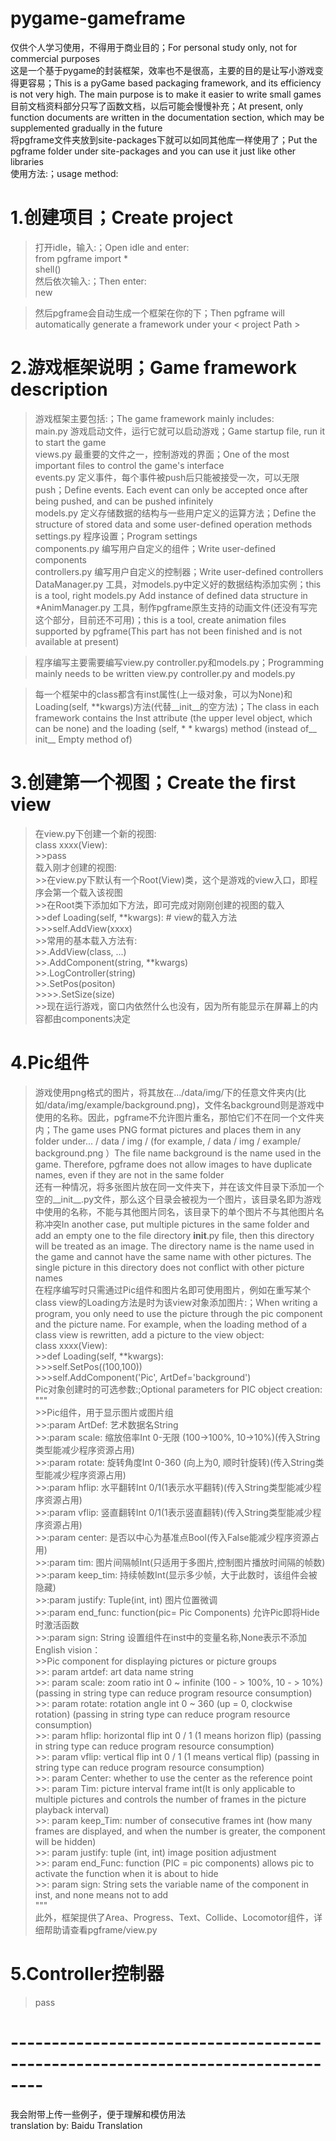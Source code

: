 # pygame-gameframe  
仅供个人学习使用，不得用于商业目的；For personal study only, not for commercial purposes  
这是一个基于pygame的封装框架，效率也不是很高，主要的目的是让写小游戏变得更容易；This is a pyGame based packaging framework, and its efficiency is not very high. The main purpose is to make it easier to write small games  
目前文档资料部分只写了函数文档，以后可能会慢慢补充；At present, only function documents are written in the documentation section, which may be supplemented gradually in the future  
将pgframe文件夹放到site-packages下就可以如同其他库一样使用了；Put the pgframe folder under site-packages and you can use it just like other libraries  
使用方法:；usage method:  
# 1.创建项目；Create project  
>  打开idle，输入:；Open idle and enter:  
>  from pgframe import *  
>  shell()  
>  然后依次输入:；Then enter:  
>  new  
>  <project path>  
  
  >然后pgframe会自动生成一个框架在你的<project path>下；Then pgframe will automatically generate a framework under your < project Path >  
# 2.游戏框架说明；Game framework description  
  >游戏框架主要包括:；The game framework mainly includes:  
  >main.py 游戏启动文件，运行它就可以启动游戏；Game startup file, run it to start the game  
  >views.py 最重要的文件之一，控制游戏的界面；One of the most important files to control the game's interface  
  >events.py 定义事件，每个事件被push后只能被接受一次，可以无限push；Define events. Each event can only be accepted once after being pushed, and can be pushed infinitely  
  >models.py 定义存储数据的结构与一些用户定义的运算方法；Define the structure of stored data and some user-defined operation methods  
  >settings.py 程序设置；Program settings  
  >components.py 编写用户自定义的组件；Write user-defined components  
  >controllers.py 编写用户自定义的控制器；Write user-defined controllers  
  >DataManager.py 工具，对models.py中定义好的数据结构添加实例；this is a tool, right models.py Add instance of defined data structure in  
  >*AnimManager.py 工具，制作pgframe原生支持的动画文件(还没有写完这个部分，目前还不可用)；this is a tool, create animation files supported by pgframe(This part has not been finished and is not available at present)  
  
  >程序编写主要需要编写view.py controller.py和models.py；Programming mainly needs to be written view.py controller.py and models.py  
  
  >每一个框架中的class都含有inst属性(上一级对象，可以为None)和Loading(self, **kwargs)方法(代替__init__的空方法)；The class in each framework contains the Inst attribute (the upper level object, which can be none) and the loading (self, * * kwargs) method (instead of__ init__ Empty method of)  
# 3.创建第一个视图；Create the first view  
  >在view.py下创建一个新的视图:  
  >class xxxx(View):  
    >>pass  
  >载入刚才创建的视图:  
    >>在view.py下默认有一个Root(View)类，这个是游戏的view入口，即程序会第一个载入该视图  
    >>在Root类下添加如下方法，即可完成对刚刚创建的视图的载入  
    >>def Loading(self, **kwargs):  # view的载入方法  
      >>>self.AddView(xxxx)  
    >>常用的基本载入方法有:  
    >>.AddView(class, ...)  
    >>.AddComponent(string, **kwargs)  
    >>.LogController(string)  
    >>.SetPos(positon)  
    >>>>.SetSize(size)  
    >>现在运行游戏，窗口内依然什么也没有，因为所有能显示在屏幕上的内容都由components决定  
# 4.Pic组件  
  >游戏使用png格式的图片，将其放在.../data/img/下的任意文件夹内(比如/data/img/example/background.png)，文件名background则是游戏中使用的名称。因此，pgframe不允许图片重名，那怕它们不在同一个文件夹内；The game uses PNG format pictures and places them in any folder under... / data / img / (for example, / data / img / example/ background.png ）The file name background is the name used in the game. Therefore, pgframe does not allow images to have duplicate names, even if they are not in the same folder  
  >还有一种情况，将多张图片放在同一文件夹下，并在该文件目录下添加一个空的__init__.py文件，那么这个目录会被视为一个图片，该目录名即为游戏中使用的名称，不能与其他图片同名，该目录下的单个图片不与其他图片名称冲突In another case, put multiple pictures in the same folder and add an empty one to the file directory __init__.py file, then this directory will be treated as an image. The directory name is the name used in the game and cannot have the same name with other pictures. The single picture in this directory does not conflict with other picture names  
  >在程序编写时只需通过Pic组件和图片名即可使用图片，例如在重写某个class view的Loading方法是时为该view对象添加图片:；When writing a program, you only need to use the picture through the pic component and the picture name. For example, when the loading method of a class view is rewritten, add a picture to the view object:  
  >class xxxx(View):  
    >>def Loading(self, **kwargs):  
      >>>self.SetPos((100,100))  
      >>>self.AddComponent('Pic', ArtDef='background')  
  >Pic对象创建时的可选参数:;Optional parameters for PIC object creation:  
  >"""  
    >>Pic组件，用于显示图片或图片组  
    >>:param ArtDef: 艺术数据名String  
    >>:param scale: 缩放倍率Int 0-无限 (100->100%, 10->10%)(传入String类型能减少程序资源占用)  
    >>:param rotate: 旋转角度Int 0-360 (向上为0, 顺时针旋转)(传入String类型能减少程序资源占用)  
    >>:param hflip: 水平翻转Int 0/1(1表示水平翻转)(传入String类型能减少程序资源占用)  
    >>:param vflip: 竖直翻转Int 0/1(1表示竖直翻转)(传入String类型能减少程序资源占用)  
    >>:param center: 是否以中心为基准点Bool(传入False能减少程序资源占用)  
    >>:param tim: 图片间隔帧Int(只适用于多图片,控制图片播放时间隔的帧数)  
    >>:param keep_tim: 持续帧数Int(显示多少帧，大于此数时，该组件会被隐藏)  
    >>:param justify: Tuple(int, int) 图片位置微调  
    >>:param end_func: function(pic= Pic Components) 允许Pic即将Hide时激活函数  
    >>:param sign: String 设置组件在inst中的变量名称,None表示不添加  
  >English vision：  
    >>Pic component for displaying pictures or picture groups  
    >>: param artdef: art data name string  
    >>: param scale: zoom ratio int 0 ~ infinite (100 - > 100%, 10 - > 10%) (passing in string type can reduce program resource consumption)  
    >>: param rotate: rotation angle int 0 ~ 360 (up = 0, clockwise rotation) (passing in string type can reduce program resource consumption)  
    >>: param hflip: horizontal flip int 0 / 1 (1 means horizon flip) (passing in string type can reduce program resource consumption)  
    >>: param vflip: vertical flip int 0 / 1 (1 means vertical flip) (passing in string type can reduce program resource consumption)  
    >>: param Center: whether to use the center as the reference point  
    >>: param Tim: picture interval frame int(It is only applicable to multiple pictures and controls the number of frames in the picture playback interval)  
    >>: param keep_Tim: number of consecutive frames int (how many frames are displayed, and when the number is greater, the component will be hidden)  
    >>: param justify: tuple (int, int) image position adjustment  
    >>: param end_Func: function (PIC = pic components) allows pic to activate the function when it is about to hide  
    >>: param sign: String sets the variable name of the component in inst, and none means not to add  
  >"""  
  >此外，框架提供了Area、Progress、Text、Collide、Locomotor组件，详细帮助请查看pgframe/view.py  
# 5.Controller控制器  
  >pass  
  
  
# --------------------------------------------------------------------------------  
我会附带上传一些例子，便于理解和模仿用法  
translation by: Baidu Translation  
    
  
    
